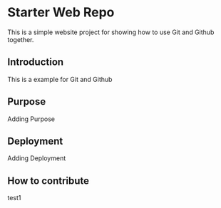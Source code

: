 # Starter Web Repo
This is a simple website project for showing how to use Git and Github together.

## Introduction

This is a example for Git and Github

## Purpose

Adding Purpose

## Deployment

Adding Deployment

## How to contribute

test1